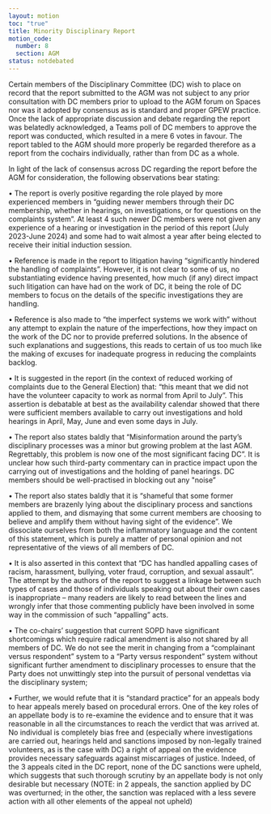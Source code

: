 ```yaml
---
layout: motion
toc: "true"
title: Minority Disciplinary Report
motion_code:
  number: 8
  section: AGM
status: notdebated
---
```

Certain members of the Disciplinary Committee (DC) wish to place on record that the report submitted to the AGM was not subject to any prior consultation with DC members prior to upload to the AGM forum on Spaces nor was it adopted by consensus as is standard and proper GPEW practice. Once the lack of appropriate discussion and debate regarding the report was belatedly acknowledged, a Teams poll of DC members to approve the report was conducted, which resulted in a mere 6 votes in favour. The report tabled to the AGM should more properly be regarded therefore as a report from the cochairs individually, rather than from DC as a whole.



In light of the lack of consensus across DC regarding the report before the AGM for consideration, the following observations bear stating:



• The report is overly positive regarding the role played by more experienced members in “guiding newer members through their DC membership, whether in hearings, on investigations, or for questions on the complaints system”. At least 4 such newer DC members were not given any experience of a hearing or investigation in the period of this report (July 2023-June 2024) and some had to wait almost a year after being elected to receive their initial induction session.



• Reference is made in the report to litigation having “significantly hindered the handling of complaints”. However, it is not clear to some of us, no substantiating evidence having presented, how much (if any) direct impact such litigation can have had on the work of DC, it being the role of DC members to focus on the details of the specific investigations they are handling.



• Reference is also made to “the imperfect systems we work with” without any attempt to explain the nature of the imperfections, how they impact on the work of the DC nor to provide preferred solutions. In the absence of such explanations and suggestions, this reads to certain of us too much like the making of excuses for inadequate progress in reducing the complaints backlog.



• It is suggested in the report (in the context of reduced working of complaints due to the General Election) that: “this meant that we did not have the volunteer capacity to work as normal from April to July”. This assertion is debatable at best as the availability calendar showed that there were sufficient members available to carry out investigations and hold hearings in April, May, June and even some days in July.



• The report also states baldly that “Misinformation around the party’s disciplinary processes was a minor but growing problem at the last AGM. Regrettably, this problem is now one of the most significant facing DC”. It is unclear how such third-party commentary can in practice impact upon the carrying out of investigations and the holding of panel hearings. DC members should be well-practised in blocking out any "noise”



• The report also states baldly that it is “shameful that some former members are brazenly lying about the disciplinary process and sanctions applied to them, and dismaying that some current members are choosing to believe and amplify them without having sight of the evidence”. We dissociate ourselves from both the inflammatory language and the content of this statement, which is purely a matter of personal opinion and not representative of the views of all members of DC.



• It is also asserted in this context that “DC has handled appalling cases of racism, harassment, bullying, voter fraud, corruption, and sexual assault”. The attempt by the authors of the report to suggest a linkage between such types of cases and those of individuals speaking out about their own cases is inappropriate – many readers are likely to read between the lines and wrongly infer that those commenting publicly have been involved in some way in the commission of such “appalling” acts.



• The co-chairs’ suggestion that current SOPD have significant shortcomings which require radical amendment is also not shared by all members of DC. We do not see the merit in changing from a “complainant versus respondent” system to a “Party versus respondent” system without significant further amendment to disciplinary processes to ensure that the Party does not unwittingly step into the pursuit of personal vendettas via the disciplinary system;



• Further, we would refute that it is “standard practice” for an appeals body to hear appeals merely based on procedural errors. One of the key roles of an appellate body is to re-examine the evidence and to ensure that it was reasonable in all the circumstances to reach the verdict that was arrived at. No individual is completely bias free and (especially where investigations are carried out, hearings held and sanctions imposed by non-legally trained volunteers, as is the case with DC) a right of appeal on the evidence provides necessary safeguards against miscarriages of justice. Indeed, of the 3 appeals cited in the DC report, none of the DC sanctions were upheld, which suggests that such thorough scrutiny by an appellate body is not only desirable but necessary (NOTE: in 2 appeals, the sanction applied by DC was overturned; in the other, the sanction was replaced with a less severe action with all other elements of the appeal not upheld)